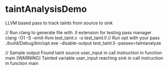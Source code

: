 # taintAnalysisDemo
LLVM based pass to track taints from source to sink

// Run clang to generate file with .ll extension for testing pass manager
clang -O1 -S -emit-llvm test_taint.c -o test_taint.ll
// Run opt with your pass 
./build/Debug/bin/opt.exe -disable-output test_taint.ll -passes=taintanalyze

// Sample output
Found taint source user_input in call instruction in function main
[WARNING] Tainted variable  user_input reaching sink in call instruction in function main 


